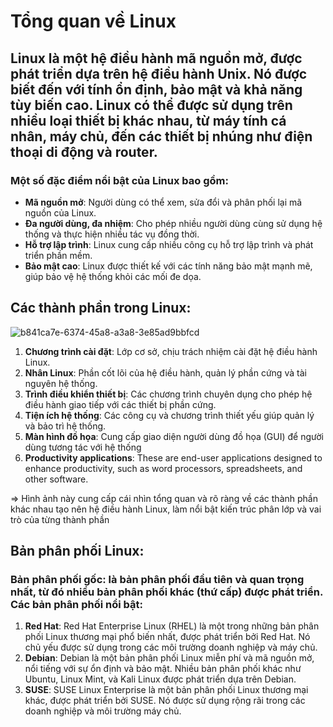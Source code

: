 # Tổng quan về Linux 

## Linux là một hệ điều hành mã nguồn mở, được phát triển dựa trên hệ điều hành Unix. Nó được biết đến với tính ổn định, bảo mật và khả năng tùy biến cao. Linux có thể được sử dụng trên nhiều loại thiết bị khác nhau, từ máy tính cá nhân, máy chủ, đến các thiết bị nhúng như điện thoại di động và router.

### Một số đặc điểm nổi bật của Linux bao gồm:
- **Mã nguồn mở**: Người dùng có thể xem, sửa đổi và phân phối lại mã nguồn của Linux.
- **Đa người dùng, đa nhiệm**: Cho phép nhiều người dùng cùng sử dụng hệ thống và thực hiện nhiều tác vụ đồng thời.
- **Hỗ trợ lập trình**: Linux cung cấp nhiều công cụ hỗ trợ lập trình và phát triển phần mềm.
- **Bảo mật cao**: Linux được thiết kế với các tính năng bảo mật mạnh mẽ, giúp bảo vệ hệ thống khỏi các mối đe dọa.

## Các thành phần trong Linux: 

![b841ca7e-6374-45a8-a3a8-3e85ad9bbfcd](https://github.com/user-attachments/assets/1158ab2e-04b8-4157-9163-e683f4d8c6ee)


1. **Chương trình cài đặt**: Lớp cơ sở, chịu trách nhiệm cài đặt hệ điều hành Linux.
2. **Nhân Linux**: Phần cốt lõi của hệ điều hành, quản lý phần cứng và tài nguyên hệ thống.
3. **Trình điều khiển thiết bị**: Các chương trình chuyên dụng cho phép hệ điều hành giao tiếp với các thiết bị phần cứng.
4. **Tiện ích hệ thống**: Các công cụ và chương trình thiết yếu giúp quản lý và bảo trì hệ thống.
5. **Màn hình đồ họa**: Cung cấp giao diện người dùng đồ họa (GUI) để người dùng tương tác với hệ thống
6. **Productivity applications**: These are end-user applications designed to enhance productivity, such as word processors, spreadsheets, and other software.

=> Hình ảnh này cung cấp cái nhìn tổng quan và rõ ràng về các thành phần khác nhau tạo nên hệ điều hành Linux, làm nổi bật kiến ​​trúc phân lớp và vai trò của từng thành phần

## Bản phân phối Linux:
### Bản phân phối gốc: là bản phân phối đầu tiên và quan trọng nhất, từ đó nhiều bản phân phối khác (thứ cấp) được phát triển. Các bản phân phối nổi bật:
1. **Red Hat**: Red Hat Enterprise Linux (RHEL) là một trong những bản phân phối Linux thương mại phổ biến nhất, được phát triển bởi Red Hat. Nó chủ yếu được sử dụng trong các môi trường doanh nghiệp và máy chủ.
2. **Debian**: Debian là một bản phân phối Linux miễn phí và mã nguồn mở, nổi tiếng với sự ổn định và bảo mật. Nhiều bản phân phối khác như Ubuntu, Linux Mint, và Kali Linux được phát triển dựa trên Debian.
3. **SUSE**: SUSE Linux Enterprise là một bản phân phối Linux thương mại khác, được phát triển bởi SUSE. Nó được sử dụng rộng rãi trong các doanh nghiệp và môi trường máy chủ.
